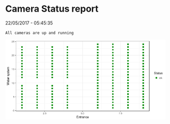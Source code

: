 Camera Status report
================
22/05/2017 - 05:45:35

    All cameras are up and running

![](camreport_files/figure-markdown_github/unnamed-chunk-2-1.png)

